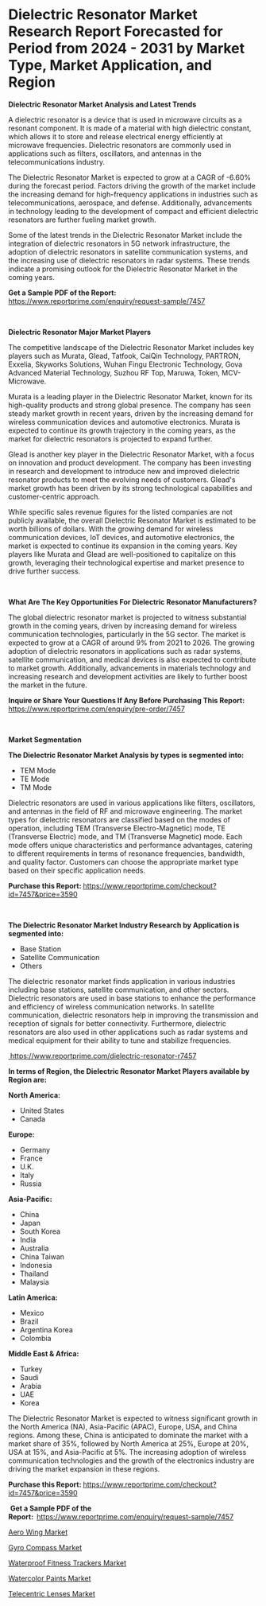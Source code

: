 <p><h1>Dielectric Resonator Market Research Report Forecasted for Period from 2024 -  2031 by Market Type, Market Application, and Region</h1></p><p><strong>Dielectric Resonator Market Analysis and Latest Trends</strong></p>
<p><p>A dielectric resonator is a device that is used in microwave circuits as a resonant component. It is made of a material with high dielectric constant, which allows it to store and release electrical energy efficiently at microwave frequencies. Dielectric resonators are commonly used in applications such as filters, oscillators, and antennas in the telecommunications industry.</p><p>The Dielectric Resonator Market is expected to grow at a CAGR of -6.60% during the forecast period. Factors driving the growth of the market include the increasing demand for high-frequency applications in industries such as telecommunications, aerospace, and defense. Additionally, advancements in technology leading to the development of compact and efficient dielectric resonators are further fueling market growth.</p><p>Some of the latest trends in the Dielectric Resonator Market include the integration of dielectric resonators in 5G network infrastructure, the adoption of dielectric resonators in satellite communication systems, and the increasing use of dielectric resonators in radar systems. These trends indicate a promising outlook for the Dielectric Resonator Market in the coming years.</p></p>
<p><strong>Get a Sample PDF of the Report:&nbsp;</strong> <a href="https://www.reportprime.com/enquiry/request-sample/7457">https://www.reportprime.com/enquiry/request-sample/7457</a></p>
<p>&nbsp;</p>
<p><strong>Dielectric Resonator Major Market Players</strong></p>
<p><p>The competitive landscape of the Dielectric Resonator Market includes key players such as Murata, Glead, Tatfook, CaiQin Technology, PARTRON, Exxelia, Skyworks Solutions, Wuhan Fingu Electronic Technology, Gova Advanced Material Technology, Suzhou RF Top, Maruwa, Token, MCV-Microwave.</p><p>Murata is a leading player in the Dielectric Resonator Market, known for its high-quality products and strong global presence. The company has seen steady market growth in recent years, driven by the increasing demand for wireless communication devices and automotive electronics. Murata is expected to continue its growth trajectory in the coming years, as the market for dielectric resonators is projected to expand further.</p><p>Glead is another key player in the Dielectric Resonator Market, with a focus on innovation and product development. The company has been investing in research and development to introduce new and improved dielectric resonator products to meet the evolving needs of customers. Glead's market growth has been driven by its strong technological capabilities and customer-centric approach.</p><p>While specific sales revenue figures for the listed companies are not publicly available, the overall Dielectric Resonator Market is estimated to be worth billions of dollars. With the growing demand for wireless communication devices, IoT devices, and automotive electronics, the market is expected to continue its expansion in the coming years. Key players like Murata and Glead are well-positioned to capitalize on this growth, leveraging their technological expertise and market presence to drive further success.</p></p>
<p>&nbsp;</p>
<p><strong>What Are The Key Opportunities For Dielectric Resonator Manufacturers?</strong></p>
<p><p>The global dielectric resonator market is projected to witness substantial growth in the coming years, driven by increasing demand for wireless communication technologies, particularly in the 5G sector. The market is expected to grow at a CAGR of around 9% from 2021 to 2026. The growing adoption of dielectric resonators in applications such as radar systems, satellite communication, and medical devices is also expected to contribute to market growth. Additionally, advancements in materials technology and increasing research and development activities are likely to further boost the market in the future.</p></p>
<p><strong>Inquire or Share Your Questions If Any Before Purchasing This Report:</strong> <a href="https://www.reportprime.com/enquiry/pre-order/7457">https://www.reportprime.com/enquiry/pre-order/7457</a></p>
<p>&nbsp;</p>
<p><strong>Market Segmentation</strong></p>
<p><strong>The Dielectric Resonator Market Analysis by types is segmented into:</strong></p>
<p><ul><li>TEM Mode</li><li>TE Mode</li><li>TM Mode</li></ul></p>
<p><p>Dielectric resonators are used in various applications like filters, oscillators, and antennas in the field of RF and microwave engineering. The market types for dielectric resonators are classified based on the modes of operation, including TEM (Transverse Electro-Magnetic) mode, TE (Transverse Electric) mode, and TM (Transverse Magnetic) mode. Each mode offers unique characteristics and performance advantages, catering to different requirements in terms of resonance frequencies, bandwidth, and quality factor. Customers can choose the appropriate market type based on their specific application needs.</p></p>
<p><strong>Purchase this Report:&nbsp;</strong><a href="https://www.reportprime.com/checkout?id=7457&price=3590">https://www.reportprime.com/checkout?id=7457&price=3590</a></p>
<p>&nbsp;</p>
<p><strong>The Dielectric Resonator Market Industry Research by Application is segmented into:</strong></p>
<p><ul><li>Base Station</li><li>Satellite Communication</li><li>Others</li></ul></p>
<p><p>The dielectric resonator market finds application in various industries including base stations, satellite communication, and other sectors. Dielectric resonators are used in base stations to enhance the performance and efficiency of wireless communication networks. In satellite communication, dielectric resonators help in improving the transmission and reception of signals for better connectivity. Furthermore, dielectric resonators are also used in other applications such as radar systems and medical equipment for their ability to tune and stabilize frequencies.</p></p>
<p><a href="https://www.reportprime.com/dielectric-resonator-r7457">&nbsp;https://www.reportprime.com/dielectric-resonator-r7457</a></p>
<p><strong>In terms of Region, the Dielectric Resonator Market Players available by Region are:</strong></p>
<p>
    <p> <strong> North America: </strong>
        <ul>
            <li>United States</li>
            <li>Canada</li>
        </ul>
        </p> 
    <p> <strong> Europe: </strong>
        <ul>
            <li>Germany</li>
            <li>France</li>
            <li>U.K.</li>
            <li>Italy</li>
            <li>Russia</li>
        </ul>
        </p> 
    <p> <strong> Asia-Pacific: </strong>
        <ul>
            <li>China</li>
            <li>Japan</li>
            <li>South Korea</li>
            <li>India</li>
            <li>Australia</li>
            <li>China Taiwan</li>
            <li>Indonesia</li>
            <li>Thailand</li>
            <li>Malaysia</li>
        </ul>
        </p> 
    <p> <strong> Latin America: </strong>
        <ul>
            <li>Mexico</li>
            <li>Brazil</li>
            <li>Argentina Korea</li>
            <li>Colombia</li>
        </ul>
        </p> 
    <p> <strong> Middle East & Africa: </strong>
        <ul>
            <li>Turkey</li>
            <li>Saudi</li>
            <li>Arabia</li>
            <li>UAE</li>
            <li>Korea</li>
        </ul>
    </p>
    </p>
<p><p>The Dielectric Resonator Market is expected to witness significant growth in the North America (NA), Asia-Pacific (APAC), Europe, USA, and China regions. Among these, China is anticipated to dominate the market with a market share of 35%, followed by North America at 25%, Europe at 20%, USA at 15%, and Asia-Pacific at 5%. The increasing adoption of wireless communication technologies and the growth of the electronics industry are driving the market expansion in these regions.</p></p>
<p><strong>Purchase this Report: </strong><a href="https://www.reportprime.com/checkout?id=7457&price=3590">https://www.reportprime.com/checkout?id=7457&price=3590</a></p>
<p>&nbsp;<strong>Get a Sample PDF of the Report:&nbsp;&nbsp;</strong><a href="https://www.reportprime.com/enquiry/request-sample/7457">https://www.reportprime.com/enquiry/request-sample/7457</a></p>
<p><strong></strong></p>
<p><p><a href="https://github.com/cobainhalbaru1/Market-Research-Report-List-1/blob/main/aero-wing-market.md">Aero Wing Market</a></p><p><a href="https://github.com/carolinehamilton5656/Market-Research-Report-List-1/blob/main/gyro-compass-market.md">Gyro Compass Market</a></p><p><a href="https://issuu.com/reportprime-2/docs/waterproof-fitness-trackers-market-_9a3b2db6986715">Waterproof Fitness Trackers Market</a></p><p><a href="https://issuu.com/reportprime-2/docs/watercolor-paints-market-size-2030._e6650c0f617c43">Watercolor Paints Market</a></p><p><a href="https://github.com/adriannay56456/Market-Research-Report-List-1/blob/main/telecentric-lenses-market.md">Telecentric Lenses Market</a></p></p>